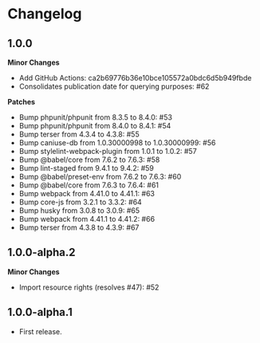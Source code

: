 # Changelog #
## 1.0.0 ##

**Minor Changes**

* Add GitHub Actions: ca2b69776b36e10bce105572a0bdc6d5b949fbde
* Consolidates publication date for querying purposes: #62

**Patches**

* Bump phpunit/phpunit from 8.3.5 to 8.4.0: #53
* Bump phpunit/phpunit from 8.4.0 to 8.4.1: #54
* Bump terser from 4.3.4 to 4.3.8: #55
* Bump caniuse-db from 1.0.30000998 to 1.0.30000999: #56
* Bump stylelint-webpack-plugin from 1.0.1 to 1.0.2: #57
* Bump @babel/core from 7.6.2 to 7.6.3: #58
* Bump lint-staged from 9.4.1 to 9.4.2: #59
* Bump @babel/preset-env from 7.6.2 to 7.6.3: #60
* Bump @babel/core from 7.6.3 to 7.6.4: #61
* Bump webpack from 4.41.0 to 4.41.1: #63
* Bump core-js from 3.2.1 to 3.3.2: #64
* Bump husky from 3.0.8 to 3.0.9: #65
* Bump webpack from 4.41.1 to 4.41.2: #66
* Bump terser from 4.3.8 to 4.3.9: #67

## 1.0.0-alpha.2 ##

**Minor Changes**

* Import resource rights (resolves #47): #52

## 1.0.0-alpha.1 ##
* First release.

